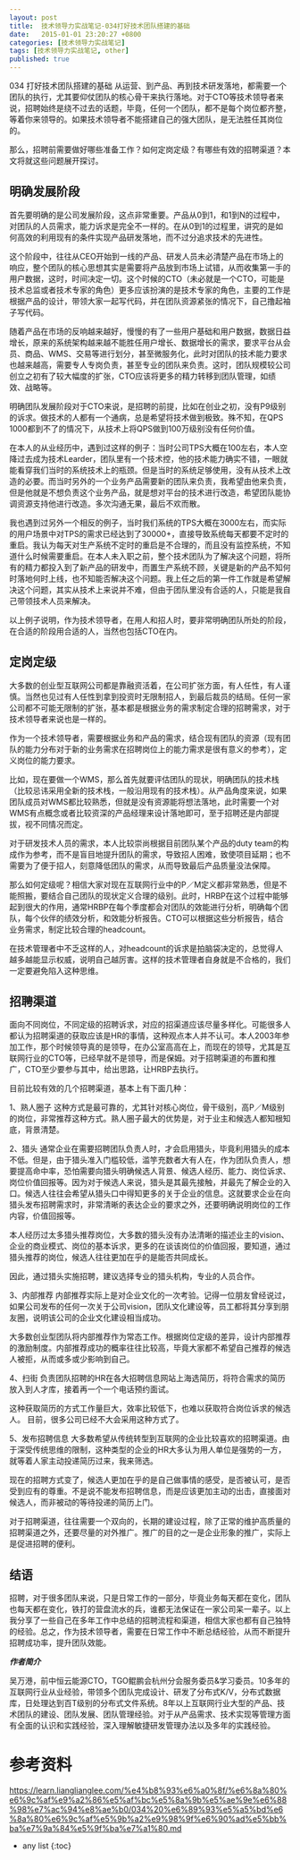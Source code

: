 ```yaml
---
layout: post
title:  技术领导力实战笔记-034打好技术团队搭建的基础
date:   2015-01-01 23:20:27 +0800
categories: [技术领导力实战笔记]
tags: [技术领导力实战笔记, other]
published: true
---
```




034 打好技术团队搭建的基础
从运营、到产品、再到技术研发落地，都需要一个团队的执行，尤其要仰仗团队的核心骨干来执行落地。对于CTO等技术领导者来说，招聘始终是绕不过去的话题，毕竟，任何一个团队，都不是每个岗位都齐整，等着你来领导的。如果技术领导者不能搭建自己的强大团队，是无法胜任其岗位的。

那么，招聘前需要做好哪些准备工作？如何定岗定级？有哪些有效的招聘渠道？本文将就这些问题展开探讨。

## 明确发展阶段

首先要明确的是公司发展阶段，这点非常重要。产品从0到1，和1到N的过程中，对团队的人员需求，能力诉求是完全不一样的。在从0到1的过程里，讲究的是如何高效的利用现有的条件实现产品研发落地，而不过分追求技术的先进性。

这个阶段中，往往从CEO开始到一线的产品、研发人员未必清楚产品在市场上的响应，整个团队的核心思想其实是需要将产品放到市场上试错，从而收集第一手的用户数据，这时，时间决定一切。这个时候的CTO（未必就是一个CTO，可能是技术总监或者技术专家的角色）更多应该扮演的是技术专家的角色，主要的工作是根据产品的设计，带领大家一起写代码，并在团队资源紧张的情况下，自己撸起袖子写代码。

随着产品在市场的反响越来越好，慢慢的有了一些用户基础和用户数据，数据日益增长，原来的系统架构越来越不能胜任用户增长、数据增长的需求，要求平台从会员、商品、WMS、交易等进行划分，甚至微服务化，此时对团队的技术能力要求也越来越高，需要专人专岗负责，甚至专业的团队来负责。这时，团队规模较公司创立之初有了较大幅度的扩张，CTO应该将更多的精力转移到团队管理，如绩效、战略等。

明确团队发展阶段对于CTO来说，是招聘的前提，比如在创业之初，没有P9级别的诉求。做技术的人都有一个通病，总是希望将技术做到极致。殊不知，在QPS 1000都到不了的情况下，从技术上将QPS做到100万级别没有任何价值。

在本人的从业经历中，遇到过这样的例子：当时公司TPS大概在100左右，本人空降过去成为技术Learder，团队里有一个技术控，他的技术能力确实不错，一眼就能看穿我们当时的系统技术上的瓶颈。但是当时的系统足够使用，没有从技术上改造的必要。而当时另外的一个业务产品需要新的团队来负责，我希望由他来负责，但是他就是不想负责这个业务产品，就是想对平台的技术进行改造，希望团队能协调资源支持他进行改造。多次沟通无果，最后不欢而散。

我也遇到过另外一个相反的例子，当时我们系统的TPS大概在3000左右，而实际的用户场景中对TPS的需求已经达到了30000+，直接导致系统每天都要不定时的重启。我认为每天对生产系统不定时的重启是不合理的，而且没有监控系统，不知道什么时候需要重启。在本人未入职之前，整个技术团队为了解决这个问题，将所有的精力都投入到了新产品的研发中，而置生产系统不顾，关键是新的产品不知何时落地何时上线，也不知能否解决这个问题。我上任之后的第一件工作就是希望解决这个问题，其实从技术上来说并不难，但由于团队里没有合适的人，只能是我自己带领技术人员来解决。

以上例子说明，作为技术领导者，在用人和招人时，要非常明确团队所处的阶段，在合适的阶段用合适的人，当然也包括CTO在内。

## 定岗定级

大多数的创业型互联网公司都是靠融资活着，在公司扩张方面，有人任性，有人谨慎。当然也见过有人任性到拿到投资时无限制招人，到最后裁员的结局。任何一家公司都不可能无限制的扩张，基本都是根据业务的需求制定合理的招聘需求，对于技术领导者来说也是一样的。

作为一个技术领导者，需要根据业务和产品的需求，结合现有团队的资源（现有团队的能力分布对于新的业务需求在招聘岗位上的能力需求是很有意义的参考），定义岗位的能力要求。

比如，现在要做一个WMS，那么首先就要评估团队的现状，明确团队的技术栈（比较忌讳采用全新的技术栈，一般沿用现有的技术栈）。从产品角度来说，如果团队成员对WMS都比较熟悉，但就是没有资源能将想法落地，此时需要一个对WMS有点概念或者比较资深的产品经理来设计落地即可，至于招聘还是内部提拔，视不同情况而定。

对于研发技术人员的需求，本人比较崇尚根据目前团队某个产品的duty team的构成作为参考，而不是盲目地提升团队的需求，导致招人困难，致使项目延期；也不需要为了便于招人，刻意降低团队的需求，从而导致最后产品质量没法保障。

那么如何定级呢？相信大家对现在互联网行业中的P／M定义都非常熟悉，但是不能照搬，要结合自己团队的现状定义合理的级别。此时，HRBP在这个过程中能够起到很大的作用，通常HRBP在每个季度都会对团队的效能进行分析，明确每个团队，每个伙伴的绩效分析，和效能分析报告。CTO可以根据这些分析报告，结合业务需求，制定比较合理的headcount。

在技术管理者中不乏这样的人，对headcount的诉求是拍脑袋决定的，总觉得人越多越能显示权威，说明自己越厉害。这样的技术管理者自身就是不合格的，我们一定要避免陷入这种思维。

## 招聘渠道

面向不同岗位，不同定级的招聘诉求，对应的招渠道应该尽量多样化。可能很多人都认为招聘渠道的获取应该是HR的事情，这种观点本人并不认可。本人2003年参加工作，那个时候领导真的是领导，在办公室高高在上，而现在的领导，尤其是互联网行业的CTO等，已经早就不是领导，而是保姆。对于招聘渠道的布置和推广，CTO至少要参与其中，给出思路，让HRBP去执行。

目前比较有效的几个招聘渠道，基本上有下面几种：

1、熟人圈子 这种方式是最可靠的，尤其针对核心岗位，骨干级别，高P／M级别的岗位，非常推荐这种方式。熟人圈子最大的优势是，对于业主和候选人都知根知底，背景清楚。

2、猎头 通常企业在需要招聘团队负责人时，才会启用猎头，毕竟利用猎头的成本不低。但是，由于猎头准入门槛较低，滥竽充数者大有人在，作为团队负责人，想要提高命中率，恐怕需要向猎头明确候选人背景、候选人经历、能力、岗位诉求、岗位价值回报等。因为对于候选人来说，猎头是其最先接触，并最先了解企业的入口。候选人往往会希望从猎头口中得知更多的关于企业的信息。这就要求企业在向猎头发布招聘需求时，非常清晰的表达企业的要求之外，还要明确说明岗位的工作内容，价值回报等。

本人经历过太多猎头推荐岗位，大多数的猎头没有办法清晰的描述业主的vision、企业的商业模式、岗位的基本诉求，更多的在谈该岗位的价值回报，要知道，通过猎头推荐的岗位，候选人往往更加在乎的是能否共同成长。

因此，通过猎头实施招聘，建议选择专业的猎头机构，专业的人员合作。

3、内部推荐 内部推荐实际上是对企业文化的一次考验。记得一位朋友曾经说过，如果公司发布的任何一次关于公司vision，团队文化建设等，员工都将其分享到朋友圈，说明该公司的企业文化建设相当成功。

大多数创业型团队将内部推荐作为常态工作。根据岗位定级的差异，设计内部推荐的激励制度。内部推荐成功的概率往往比较高，毕竟大家都不希望自己推荐的候选人被拒，从而或多或少影响到自己。

4、扫街 负责团队招聘的HR在各大招聘信息网站上海选简历，将符合需求的简历放入到人才库，接着再一个一个电话预约面试。

这种获取简历的方式工作量巨大，效率比较低下，也难以获取符合岗位诉求的候选人。 目前，很多公司已经不大会采用这种方式了。

5、发布招聘信息 大多数希望从传统转型到互联网的企业比较喜欢的招聘渠道。由于深受传统思维的限制，这种类型的企业的HR大多认为用人单位是强势的一方，就等着人家主动投递简历过来，我来筛选。

现在的招聘方式变了，候选人更加在乎的是自己做事情的感受，是否被认可，是否受到应有的尊重。不是说不能发布招聘信息，而是应该更加主动的出击，直接面对候选人，而非被动的等待投递的简历上门。

对于招聘渠道，往往需要一个双向的，长期的建设过程，除了正常的维护高质量的招聘渠道之外，还要尽量的对外推广。推广的目的之一是企业形象的推广，实际上是促进招聘的便利。

## 结语

招聘，对于很多团队来说，只是日常工作的一部分，毕竟业务每天都在变化，团队也每天都在变化，铁打的营盘流水的兵，谁都无法保证在一家公司呆一辈子。以上我分享了一些自己在多年工作中总结的招聘流程和渠道，相信大家也都有自己独特的经验。总之，作为技术领导者，需要在日常工作中不断总结经验，从而不断提升招聘成功率，提升团队效能。

***作者简介***

吴万港，前中恒云能源CTO，TGO鲲鹏会杭州分会服务委员&学习委员。10多年的互联网行业从业经验，带领多个团队完成设计、研发了分布式K/V，分布式数据库，日处理达到百T级别的分布式文件系统。8年以上互联网行业大型的产品、技术团队的建设、团队发展、团队管理经验。对于从产品需求、技术实现等管理方面有全面的认识和实践经验，深入理解敏捷研发管理办法以及多年的实践经验。




# 参考资料

https://learn.lianglianglee.com/%e4%b8%93%e6%a0%8f/%e6%8a%80%e6%9c%af%e9%a2%86%e5%af%bc%e5%8a%9b%e5%ae%9e%e6%88%98%e7%ac%94%e8%ae%b0/034%20%e6%89%93%e5%a5%bd%e6%8a%80%e6%9c%af%e5%9b%a2%e9%98%9f%e6%90%ad%e5%bb%ba%e7%9a%84%e5%9f%ba%e7%a1%80.md

* any list
{:toc}
